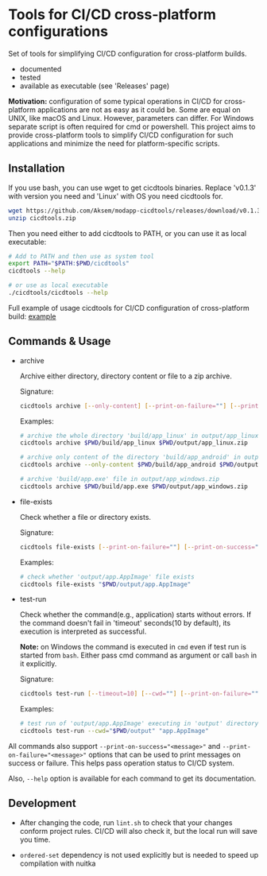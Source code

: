 # Tools for CI/CD cross-platform configurations

Set of tools for simplifying CI/CD configuration for cross-platform builds.

- documented
- tested
- available as executable (see 'Releases' page)

**Motivation:** configuration of some typical operations in CI/CD for cross-platform applications are not as easy as it could be. Some are equal on UNIX, like macOS and Linux. However, parameters can differ. For Windows separate script is often required for cmd or powershell. This project aims to provide cross-platform tools to simplify CI/CD configuration for such applications and minimize the need for platform-specific scripts.

## Installation

If you use bash, you can use wget to get cicdtools binaries. Replace 'v0.1.3' with version you need and 'Linux' with OS you need cicdtools for.

```bash
wget https://github.com/Aksem/modapp-cicdtools/releases/download/v0.1.3/cicdtools_Linux.zip -O cicdtools.zip
unzip cicdtools.zip
```

Then you need either to add cicdtools to PATH, or you can use it as local executable:

```bash
# Add to PATH and then use as system tool
export PATH="$PATH:$PWD/cicdtools"
cicdtools --help

# or use as local executable
./cicdtools/cicdtools --help
```

Full example of usage cicdtools for CI/CD configuration of cross-platform build: [example](https://github.com/Aksem/modapp-cicdtools/blob/main/.github/workflows/ci.yml)

## Commands & Usage

- archive
  
  Archive either directory, directory content or file to a zip archive.

  Signature:

  ```bash
  cicdtools archive [--only-content] [--print-on-failure=""] [--print-on-success=""] PATH OUTPUT
  ```

  Examples:

  ```bash
  # archive the whole directory 'build/app_linux' in output/app_linux.zip archive
  cicdtools archive $PWD/build/app_linux $PWD/output/app_linux.zip

  # archive only content of the directory 'build/app_android' in output/app_android.zip archive
  cicdtools archive --only-content $PWD/build/app_android $PWD/output/app_android.zip

  # archive 'build/app.exe' file in output/app_windows.zip
  cicdtools archive $PWD/build/app.exe $PWD/output/app_windows.zip
  ```

- file-exists

  Check whether a file or directory exists.

  Signature:

  ```bash
  cicdtools file-exists [--print-on-failure=""] [--print-on-success=""] FILEPATH
  ```

  Examples:

  ```bash
  # check whether 'output/app.AppImage' file exists
  cicdtools file-exists "$PWD/output/app.AppImage"
  ```

- test-run

  Check whether the command(e.g., application) starts without errors. If the command doesn't fail in 'timeout' seconds(10 by default), its execution is interpreted as successful.

  **Note:** on Windows the command is executed in `cmd` even if test run is started from `bash`. Either pass cmd command as argument or call `bash` in it explicitly.

  Signature:

  ```bash
  cicdtools test-run [--timeout=10] [--cwd=""] [--print-on-failure=""] [--print-on-success=""] COMMAND
  ```

  Examples:

  ```bash
  # test run of 'output/app.AppImage' executing in 'output' directory.
  cicdtools test-run --cwd="$PWD/output" "app.AppImage"
  ```

All commands also support `--print-on-success="<message>"` and `--print-on-failure="<message>"` options that can be used to print messages on success or failure. This helps pass operation status to CI/CD system.

Also, `--help` option is available for each command to get its documentation.

## Development

- After changing the code, run `lint.sh` to check that your changes conform project rules.
  CI/CD will also check it, but the local run will save you time.

- `ordered-set` dependency is not used explicitly but is needed to speed up compilation with nuitka
